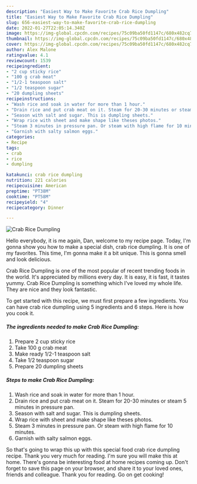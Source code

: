 ```yaml
---
description: "Easiest Way to Make Favorite Crab Rice Dumpling"
title: "Easiest Way to Make Favorite Crab Rice Dumpling"
slug: 656-easiest-way-to-make-favorite-crab-rice-dumpling
date: 2022-01-27T22:05:14.340Z
image: https://img-global.cpcdn.com/recipes/75c09ba50fd1147c/680x482cq70/crab-rice-dumpling-recipe-main-photo.jpg
thumbnail: https://img-global.cpcdn.com/recipes/75c09ba50fd1147c/680x482cq70/crab-rice-dumpling-recipe-main-photo.jpg
cover: https://img-global.cpcdn.com/recipes/75c09ba50fd1147c/680x482cq70/crab-rice-dumpling-recipe-main-photo.jpg
author: Alex Malone
ratingvalue: 4.1
reviewcount: 1539
recipeingredient:
- "2 cup sticky rice"
- "100 g crab meat"
- "1/2-1 teaspoon salt"
- "1/2 teaspoon sugar"
- "20 dumpling sheets"
recipeinstructions:
- "Wash rice and soak in water for more than 1 hour."
- "Drain rice and put crab meat on it. Steam for 20-30 minutes or steam 5 minutes in pressure pan."
- "Season with salt and sugar. This is dumpling sheets."
- "Wrap rice with sheet and make shape like theses photos."
- "Steam 3 minutes in pressure pan. Or steam with high flame for 10 minutes."
- "Garnish with salty salmon eggs."
categories:
- Recipe
tags:
- crab
- rice
- dumpling

katakunci: crab rice dumpling 
nutrition: 221 calories
recipecuisine: American
preptime: "PT38M"
cooktime: "PT58M"
recipeyield: "4"
recipecategory: Dinner

---
```



![Crab Rice Dumpling](https://img-global.cpcdn.com/recipes/75c09ba50fd1147c/680x482cq70/crab-rice-dumpling-recipe-main-photo.jpg)

Hello everybody, it is me again, Dan, welcome to my recipe page. Today, I'm gonna show you how to make a special dish, crab rice dumpling. It is one of my favorites. This time, I'm gonna make it a bit unique. This is gonna smell and look delicious.

Crab Rice Dumpling is one of the most popular of recent trending foods in the world. It's appreciated by millions every day. It is easy, it is fast, it tastes yummy. Crab Rice Dumpling is something which I've loved my whole life. They are nice and they look fantastic.




To get started with this recipe, we must first prepare a few ingredients. You can have crab rice dumpling using 5 ingredients and 6 steps. Here is how you cook it.

<!--inarticleads1-->

##### The ingredients needed to make Crab Rice Dumpling:

1. Prepare 2 cup sticky rice
1. Take 100 g crab meat
1. Make ready 1/2-1 teaspoon salt
1. Take 1/2 teaspoon sugar
1. Prepare 20 dumpling sheets




<!--inarticleads2-->

##### Steps to make Crab Rice Dumpling:

1. Wash rice and soak in water for more than 1 hour.
1. Drain rice and put crab meat on it. Steam for 20-30 minutes or steam 5 minutes in pressure pan.
1. Season with salt and sugar. This is dumpling sheets.
1. Wrap rice with sheet and make shape like theses photos.
1. Steam 3 minutes in pressure pan. Or steam with high flame for 10 minutes.
1. Garnish with salty salmon eggs.




So that's going to wrap this up with this special food crab rice dumpling recipe. Thank you very much for reading. I'm sure you will make this at home. There's gonna be interesting food at home recipes coming up. Don't forget to save this page on your browser, and share it to your loved ones, friends and colleague. Thank you for reading. Go on get cooking!

